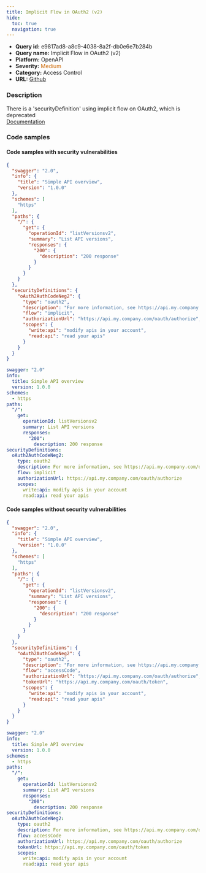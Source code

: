 ```yaml
---
title: Implicit Flow in OAuth2 (v2)
hide:
  toc: true
  navigation: true
---
```


<style>
  .highlight .hll {
    background-color: #ff171742;
  }
  .md-content {
    max-width: 1100px;
    margin: 0 auto;
  }
</style>

-   **Query id:** e9817ad8-a8c9-4038-8a2f-db0e6e7b284b
-   **Query name:** Implicit Flow in OAuth2 (v2)
-   **Platform:** OpenAPI
-   **Severity:** <span style="color:#C60">Medium</span>
-   **Category:** Access Control
-   **URL:** [Github](https://github.com/Checkmarx/kics/tree/master/assets/queries/openAPI/2.0/implicit_flow_oauth2)

### Description
There is a 'securityDefinition' using implicit flow on OAuth2, which is deprecated<br>
[Documentation](https://swagger.io/specification/v2/#securitySchemeObject)

### Code samples
#### Code samples with security vulnerabilities
```json title="Postitive test num. 1 - json file" hl_lines="27"
{
  "swagger": "2.0",
  "info": {
    "title": "Simple API overview",
    "version": "1.0.0"
  },
  "schemes": [
    "https"
  ],
  "paths": {
    "/": {
      "get": {
        "operationId": "listVersionsv2",
        "summary": "List API versions",
        "responses": {
          "200": {
            "description": "200 response"
          }
        }
      }
    }
  },
  "securityDefinitions": {
    "oAuth2AuthCodeNeg2": {
      "type": "oauth2",
      "description": "For more information, see https://api.my.company.com/docs/oauth",
      "flow": "implicit",
      "authorizationUrl": "https://api.my.company.com/oauth/authorize",
      "scopes": {
        "write:api": "modify apis in your account",
        "read:api": "read your apis"
      }
    }
  }
}

```
```yaml title="Postitive test num. 2 - yaml file" hl_lines="19"
swagger: "2.0"
info:
  title: Simple API overview
  version: 1.0.0
schemes:
  - https
paths:
  "/":
    get:
      operationId: listVersionsv2
      summary: List API versions
      responses:
        "200":
          description: 200 response
securityDefinitions:
  oAuth2AuthCodeNeg2:
    type: oauth2
    description: For more information, see https://api.my.company.com/docs/oauth
    flow: implicit
    authorizationUrl: https://api.my.company.com/oauth/authorize
    scopes:
      write:api: modify apis in your account
      read:api: read your apis

```


#### Code samples without security vulnerabilities
```json title="Negative test num. 1 - json file"
{
  "swagger": "2.0",
  "info": {
    "title": "Simple API overview",
    "version": "1.0.0"
  },
  "schemes": [
    "https"
  ],
  "paths": {
    "/": {
      "get": {
        "operationId": "listVersionsv2",
        "summary": "List API versions",
        "responses": {
          "200": {
            "description": "200 response"
          }
        }
      }
    }
  },
  "securityDefinitions": {
    "oAuth2AuthCodeNeg2": {
      "type": "oauth2",
      "description": "For more information, see https://api.my.company.com/docs/oauth",
      "flow": "accessCode",
      "authorizationUrl": "https://api.my.company.com/oauth/authorize",
      "tokenUrl": "https://api.my.company.com/oauth/token",
      "scopes": {
        "write:api": "modify apis in your account",
        "read:api": "read your apis"
      }
    }
  }
}

```
```yaml title="Negative test num. 2 - yaml file"
swagger: "2.0"
info:
  title: Simple API overview
  version: 1.0.0
schemes:
  - https
paths:
  "/":
    get:
      operationId: listVersionsv2
      summary: List API versions
      responses:
        "200":
          description: 200 response
securityDefinitions:
  oAuth2AuthCodeNeg2:
    type: oauth2
    description: For more information, see https://api.my.company.com/docs/oauth
    flow: accessCode
    authorizationUrl: https://api.my.company.com/oauth/authorize
    tokenUrl: https://api.my.company.com/oauth/token
    scopes:
      write:api: modify apis in your account
      read:api: read your apis

```

